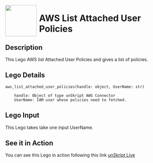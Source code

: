 [<img align="left" src="https://unskript.com/assets/favicon.png" width="100" height="100" style="padding-right: 5px">](https://unskript.com/assets/favicon.png) 
<h1>AWS List Attached User Policies </h1>

## Description
This Lego AWS list Attached User Policies and gives a list of policies.


## Lego Details

    aws_list_attached_user_policies(handle: object, UserName: str)

        handle: Object of type unSkript AWS Connector
        UserName: IAM user whose policies need to fetched.

## Lego Input
This Lego takes take one input UserName. 


## See it in Action

You can see this Lego in action following this link [unSkript Live](https://unskript.com)
